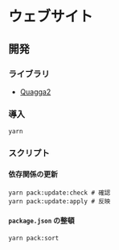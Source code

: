 # ウェブサイト

## 開発

### ライブラリ

- [Quagga2](https://github.com/ericblade/quagga2)

### 導入

```shell
yarn
```

### スクリプト

#### 依存関係の更新

```shell
yarn pack:update:check # 確認
yarn pack:update:apply # 反映
```

#### `package.json` の整頓

```shell
yarn pack:sort
```
